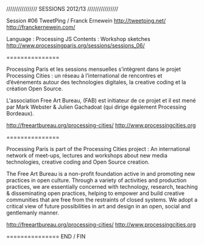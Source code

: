 ////////////////
SESSIONS 2012/13
////////////////

Session #06
TweetPing / Franck Ernewein
http://tweetping.net/
http://franckernewein.com/

Language : Processing JS
Contents : Workshop sketches
http://www.processingparis.org/sessions/sessions_06/


===============

Processing Paris et les sessions mensuelles s’intègrent dans le projet Processing Cities : 
un réseau à l’international de rencontres et d’événements autour des technologies digitales, 
la creative coding et la création Open Source. 

L'association Free Art Bureau, (FAB) est initiateur de ce projet et il est mené 
par Mark Webster & Julien Gachadoat (qui dirige également Processing Bordeaux).

http://freeartbureau.org/processing-cities/
http://www.processingcities.org

===============

Processing Paris is part of the Processing Cities project :
An international network of meet-ups, lectures and workshops about new media technologies,
creative coding and Open Source creation.

The Free Art Bureau is a non-profit foundation active in and promoting new practices in 
open culture. Through a variety of activities and production practices, we are essentially 
concerned with technology, research, teaching & disseminating open practices, helping to 
empower and build creative communities that are free from the restraints of closed systems. 
We adopt a critical view of future possibilities in art and design in an open, social 
and gentlemanly manner.

http://freeartbureau.org/processing-cities/
http://www.processingcities.org

=============== END / FIN